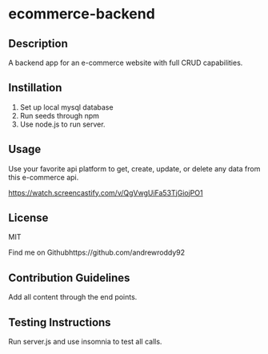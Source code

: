 # ecommerce-backend

## Description

A backend app for an e-commerce website with full CRUD capabilities.

## Instillation

1. Set up local mysql database
2. Run seeds through npm
3. Use node.js to run server.

## Usage

Use your favorite api platform to get, create, update, or delete any data from this e-commerce api.

https://watch.screencastify.com/v/QgVwgUiFa53TjGiojPO1

## License

MIT

Find me on Githubhttps://github.com/andrewroddy92

## Contribution Guidelines

Add all content through the end points.

## Testing Instructions

Run server.js and use insomnia to test all calls.
